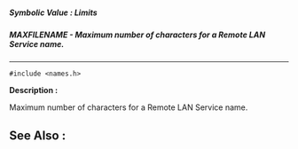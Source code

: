 ##### Symbolic Value : Limits
##### MAXFILENAME - Maximum number of characters for a Remote LAN Service name.
---
```
#include <names.h>
```
**Description :**

Maximum number of characters for a Remote LAN Service name.

**See Also :**
---
